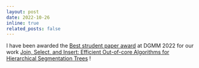 ```yaml
---
layout: post
date: 2022-10-26
inline: true
related_posts: false
---
```


I have been awarded the [Best strudent paper award](https://dgmm2022.sciencesconf.org/resource/page/id/15) at DGMM 2022 for our work [Join, Select, and Insert: Efficient Out-of-core Algorithms for Hierarchical Segmentation Trees](https://link.springer.com/chapter/10.1007/978-3-031-19897-7_22) !
